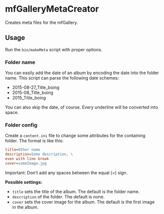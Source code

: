 # mfGalleryMetaCreator

Creates meta files for the mfGallery.

## Usage

Run the `bin/makeMeta` script with proper options.

### Folder name

You can easily add the date of an album by encoding the date into the folder name. This script can parse the following date schemes:
* 2015-08-27_Title_boing
* 2015-08_Title_boing
* 2015_Title_boing

You can also skip the date, of course. Every underline will be converted into space.

### Folder config
Create a `content.ini` file to change some attributes for the containing folder. The format is like this:

```ini
title=Other name
description=Some description, \
even with line break
cover=someImage.jpg
```
Important: Don't add any spaces between the equal (=) sign.

**Possible settings:**
* `title` sets the title of the album. The default is the folder name.
* `description` of the folder. The default is none.
* `cover` sets the cover image for the album. The default is the first image in the album.
